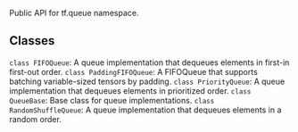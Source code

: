 Public API for tf.queue namespace.
## Classes
`class FIFOQueue`: A queue implementation that dequeues elements in first-in first-out order.
`class PaddingFIFOQueue`: A FIFOQueue that supports batching variable-sized tensors by padding.
`class PriorityQueue`: A queue implementation that dequeues elements in prioritized order.
`class QueueBase`: Base class for queue implementations.
`class RandomShuffleQueue`: A queue implementation that dequeues elements in a random order.
